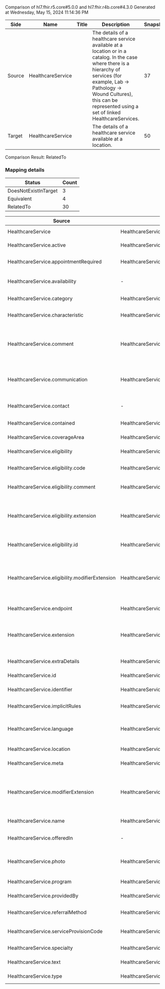 Comparison of hl7.fhir.r5.core#5.0.0 and hl7.fhir.r4b.core#4.3.0
Generated at Wednesday, May 15, 2024 11:14:36 PM

| Side | Name | Title | Description | Snapshot | Differential |
| --- | --- | --- | --- | --- | --- |
| Source | HealthcareService |  | The details of a healthcare service available at a location or in a catalog.  In the case where there is a hierarchy of services (for example, Lab -> Pathology -> Wound Cultures), this can be represented using a set of linked HealthcareServices. | 37 | 26 |
| Target | HealthcareService |  | The details of a healthcare service available at a location. | 50 | 33 |


Comparison Result: RelatedTo


### Mapping details

| Status | Count |
| ------ | ----- |
DoesNotExistInTarget | 3 |
Equivalent | 4 |
RelatedTo | 30 |


| Source | Target | Status | Message |
| ------ | ------ | ------ | ------- |
| HealthcareService | HealthcareService | Equivalent | R5 `HealthcareService` maps as Equivalent to R4B `HealthcareService` |
| HealthcareService.active | HealthcareService.active | Equivalent | R5 `HealthcareService.active` maps as Equivalent to R4B `HealthcareService.active` |
| HealthcareService.appointmentRequired | HealthcareService.appointmentRequired | Equivalent | R5 `HealthcareService.appointmentRequired` maps as Equivalent to R4B `HealthcareService.appointmentRequired` |
| HealthcareService.availability | - | DoesNotExistInTarget | R5 `HealthcareService.availability` does not appear in the target and has no mapping for `HealthcareService`. |
| HealthcareService.category | HealthcareService.category | Equivalent | R5 `HealthcareService.category` maps as Equivalent to R4B `HealthcareService.category` |
| HealthcareService.characteristic | HealthcareService.characteristic | Equivalent | R5 `HealthcareService.characteristic` maps as Equivalent to R4B `HealthcareService.characteristic` |
| HealthcareService.comment | HealthcareService.comment | SourceIsBroaderThanTarget | R5 `HealthcareService.comment` maps as SourceIsBroaderThanTarget to R4B `HealthcareService.comment` - comment has change due to type change: R5 comment markdown has no equivalent or mapped type in R4B comment |
| HealthcareService.communication | HealthcareService.communication | RelatedTo | R5 `HealthcareService.communication` maps as RelatedTo to R4B `HealthcareService.communication` - communication changed the binding strength from Required to Preferred |
| HealthcareService.contact | - | DoesNotExistInTarget | R5 `HealthcareService.contact` does not appear in the target and has no mapping for `HealthcareService`. |
| HealthcareService.contained | HealthcareService.contained | Equivalent | R5 `HealthcareService.contained` maps as Equivalent to R4B `HealthcareService.contained` |
| HealthcareService.coverageArea | HealthcareService.coverageArea | Equivalent | R5 `HealthcareService.coverageArea` maps as Equivalent to R4B `HealthcareService.coverageArea` |
| HealthcareService.eligibility | HealthcareService.eligibility | Equivalent | R5 `HealthcareService.eligibility` maps as Equivalent to R4B `HealthcareService.eligibility` |
| HealthcareService.eligibility.code | HealthcareService.eligibility.code | Equivalent | R5 `HealthcareService.eligibility.code` maps as Equivalent to R4B `HealthcareService.eligibility.code` |
| HealthcareService.eligibility.comment | HealthcareService.eligibility.comment | Equivalent | R5 `HealthcareService.eligibility.comment` maps as Equivalent to R4B `HealthcareService.eligibility.comment` |
| HealthcareService.eligibility.extension | HealthcareService.eligibility.extension | SourceIsBroaderThanTarget | R5 `HealthcareService.eligibility.extension` maps as SourceIsBroaderThanTarget to R4B `HealthcareService.eligibility.extension` - extension has change due to type change: R5 `extension` `Extension` maps as SourceIsBroaderThanTarget for R4B `extension` |
| HealthcareService.eligibility.id | HealthcareService.eligibility.id | Equivalent | R5 `HealthcareService.eligibility.id` maps as Equivalent to R4B `HealthcareService.eligibility.id` |
| HealthcareService.eligibility.modifierExtension | HealthcareService.eligibility.modifierExtension | SourceIsBroaderThanTarget | R5 `HealthcareService.eligibility.modifierExtension` maps as SourceIsBroaderThanTarget to R4B `HealthcareService.eligibility.modifierExtension` - modifierExtension has change due to type change: R5 `modifierExtension` `Extension` maps as SourceIsBroaderThanTarget for R4B `modifierExtension` |
| HealthcareService.endpoint | HealthcareService.endpoint | Equivalent | R5 `HealthcareService.endpoint` maps as Equivalent to R4B `HealthcareService.endpoint` |
| HealthcareService.extension | HealthcareService.extension | SourceIsBroaderThanTarget | R5 `HealthcareService.extension` maps as SourceIsBroaderThanTarget to R4B `HealthcareService.extension` - extension has change due to type change: R5 `extension` `Extension` maps as SourceIsBroaderThanTarget for R4B `extension` |
| HealthcareService.extraDetails | HealthcareService.extraDetails | Equivalent | R5 `HealthcareService.extraDetails` maps as Equivalent to R4B `HealthcareService.extraDetails` |
| HealthcareService.id | HealthcareService.id | Equivalent | R5 `HealthcareService.id` maps as Equivalent to R4B `HealthcareService.id` |
| HealthcareService.identifier | HealthcareService.identifier | Equivalent | R5 `HealthcareService.identifier` maps as Equivalent to R4B `HealthcareService.identifier` |
| HealthcareService.implicitRules | HealthcareService.implicitRules | Equivalent | R5 `HealthcareService.implicitRules` maps as Equivalent to R4B `HealthcareService.implicitRules` |
| HealthcareService.language | HealthcareService.language | RelatedTo | R5 `HealthcareService.language` maps as RelatedTo to R4B `HealthcareService.language` - language changed the binding strength from Required to Preferred |
| HealthcareService.location | HealthcareService.location | Equivalent | R5 `HealthcareService.location` maps as Equivalent to R4B `HealthcareService.location` |
| HealthcareService.meta | HealthcareService.meta | Equivalent | R5 `HealthcareService.meta` maps as Equivalent to R4B `HealthcareService.meta` |
| HealthcareService.modifierExtension | HealthcareService.modifierExtension | SourceIsBroaderThanTarget | R5 `HealthcareService.modifierExtension` maps as SourceIsBroaderThanTarget to R4B `HealthcareService.modifierExtension` - modifierExtension has change due to type change: R5 `modifierExtension` `Extension` maps as SourceIsBroaderThanTarget for R4B `modifierExtension` |
| HealthcareService.name | HealthcareService.name | Equivalent | R5 `HealthcareService.name` maps as Equivalent to R4B `HealthcareService.name` |
| HealthcareService.offeredIn | - | DoesNotExistInTarget | R5 `HealthcareService.offeredIn` does not appear in the target and has no mapping for `HealthcareService`. |
| HealthcareService.photo | HealthcareService.photo | RelatedTo | R5 `HealthcareService.photo` maps as RelatedTo to R4B `HealthcareService.photo` - photo has change due to type change: R5 `photo` `Attachment` maps as RelatedTo for R4B `photo` |
| HealthcareService.program | HealthcareService.program | Equivalent | R5 `HealthcareService.program` maps as Equivalent to R4B `HealthcareService.program` |
| HealthcareService.providedBy | HealthcareService.providedBy | Equivalent | R5 `HealthcareService.providedBy` maps as Equivalent to R4B `HealthcareService.providedBy` |
| HealthcareService.referralMethod | HealthcareService.referralMethod | Equivalent | R5 `HealthcareService.referralMethod` maps as Equivalent to R4B `HealthcareService.referralMethod` |
| HealthcareService.serviceProvisionCode | HealthcareService.serviceProvisionCode | Equivalent | R5 `HealthcareService.serviceProvisionCode` maps as Equivalent to R4B `HealthcareService.serviceProvisionCode` |
| HealthcareService.specialty | HealthcareService.specialty | Equivalent | R5 `HealthcareService.specialty` maps as Equivalent to R4B `HealthcareService.specialty` |
| HealthcareService.text | HealthcareService.text | Equivalent | R5 `HealthcareService.text` maps as Equivalent to R4B `HealthcareService.text` |
| HealthcareService.type | HealthcareService.type | Equivalent | R5 `HealthcareService.type` maps as Equivalent to R4B `HealthcareService.type` |

